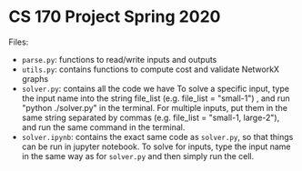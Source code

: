 # CS 170 Project Spring 2020

Files:
- `parse.py`: functions to read/write inputs and outputs
- `utils.py`: contains functions to compute cost and validate NetworkX graphs
- `solver.py`: contains all the code we have
  To solve a specific input, type the input name into the string file_list (e.g. file_list = "small-1") , and run "python ./solver.py" in the terminal.
  For multiple inputs, put them in the same string separated by commas (e.g. file_list = "small-1, large-2"), and run the same command in the terminal. 
- `solver.ipynb`: contains the exact same code as `solver.py`, so that things can be run in jupyter notebook. 
  To solve for inputs, type the input name in the same way as for `solver.py` and then simply run the cell. 
